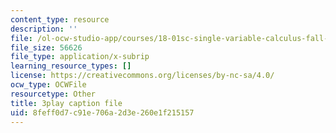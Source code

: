 ```yaml
---
content_type: resource
description: ''
file: /ol-ocw-studio-app/courses/18-01sc-single-variable-calculus-fall-2010/8feff0d7c91e706a2d3e260e1f215157_ryLdyDrBfvI.srt
file_size: 56626
file_type: application/x-subrip
learning_resource_types: []
license: https://creativecommons.org/licenses/by-nc-sa/4.0/
ocw_type: OCWFile
resourcetype: Other
title: 3play caption file
uid: 8feff0d7-c91e-706a-2d3e-260e1f215157
---
```

